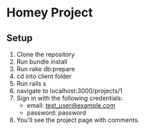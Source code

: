 # Homey Project

## Setup
1. Clone the repository
2. Run bundle install
3. Run rake db:prepare
4. cd into client folder
5. Run rails s
6. navigate to localhost:3000/projects/1
7. Sign in with the following credentials:
   - email: test_user@example.com
   - password: password
8. You'll see the project page with comments.



